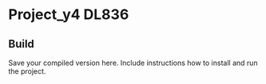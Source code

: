 # Project_y4 DL836
## Build
Save your compiled version  here.
Include instructions how to install and run the project.
